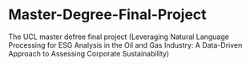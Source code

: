 # Master-Degree-Final-Project
The UCL master defree final project (Leveraging Natural Language Processing for ESG Analysis in the Oil and Gas Industry: A Data-Driven Approach to Assessing Corporate Sustainability)
